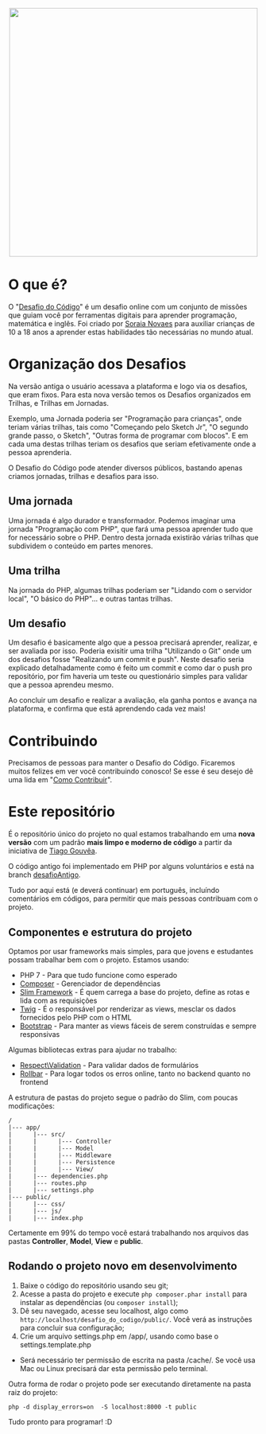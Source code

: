 <p align="center">
  <img width="500" height="500" src="https://desafiodocodigo.com.br/desafio/img/desafiodocodigo-pb.png">
</p>

# O que é?

O "[Desafio do Código](http://desafiodocodigo.com.br)" é um desafio online com um conjunto de missões que guiam você por ferramentas digitais para aprender programação, matemática e inglês. 
Foi criado por [Soraia Novaes](http://professoragoogle.com.br/) para auxiliar crianças de 10 a 18 anos a aprender estas habilidades tão necessárias no mundo atual.

# Organização dos Desafios

Na versão antiga o usuário acessava a plataforma e logo via os desafios, que eram fixos. Para esta nova versão temos os Desafios organizados em Trilhas, e Trilhas em Jornadas. 

Exemplo, uma Jornada poderia ser "Programação para crianças", onde teriam várias trilhas, tais como "Começando pelo Sketch Jr", "O segundo grande passo, o Sketch", "Outras forma de programar com blocos". E em cada uma destas trilhas teriam os desafios que seriam efetivamente onde a pessoa aprenderia.

O Desafio do Código pode atender diversos públicos, bastando apenas criamos jornadas, trilhas e desafios para isso.

## Uma jornada

Uma jornada é algo durador e transformador. Podemos imaginar uma jornada "Programação com PHP", que fará uma pessoa aprender tudo que for necessário sobre o PHP. Dentro desta jornada existirão várias trilhas que subdividem o conteúdo em partes menores.

## Uma trilha

Na jornada do PHP, algumas trilhas poderiam ser "Lidando com o servidor local", "O básico do PHP"... e outras tantas trilhas. 

## Um desafio

Um desafio é basicamente algo que a pessoa precisará aprender, realizar, e ser avaliada por isso. Poderia exisitir uma trilha "Utilizando o Git" onde um dos desafios fosse "Realizando um commit e push". Neste desafio seria explicado detalhadamente como é feito um commit e como dar o push pro repositório, por fim haveria um teste ou questionário simples para validar que a pessoa aprendeu mesmo.

Ao concluir um desafio e realizar a avaliação, ela ganha pontos e avança na plataforma, e confirma que está aprendendo cada vez mais!

# Contribuindo

Precisamos de pessoas para manter o Desafio do Código. Ficaremos muitos felizes em ver você contribuindo conosco! Se esse é seu desejo dê uma lida em "[Como Contribuir](CONTRIBUTING.md)".

# Este repositório

É o repositório único do projeto no qual estamos trabalhando em uma **nova versão** com um padrão **mais limpo e moderno de código** a partir da iniciativa de [Tiago Gouvêa](http://www.tiagogouvea.com.br). 

O código antigo foi implementado em PHP por alguns voluntários e está na branch [desafioAntigo](/https://github.com/TiagoGouvea/desafio_do_codigo/tree/desafioAntigo). 

Tudo por aqui está (e deverá continuar) em português, incluíndo comentários em códigos, para permitir que mais pessoas contribuam com o projeto.

## Componentes e estrutura do projeto

Optamos por usar frameworks mais simples, para que jovens e estudantes possam trabalhar bem com o projeto. Estamos usando: 

* PHP 7 - Para que tudo funcione como esperado
* [Composer](https://getcomposer.org) - Gerenciador de dependências 
* [Slim Framework](https://www.slimframework.com/) - É quem carrega a base do projeto, define as rotas e lida com as requisições
* [Twig](https://twig.symfony.com) - É o responsável por renderizar as views, mesclar os dados fornecidos pelo PHP com o HTML
* [Bootstrap](https://getbootstrap.com/) - Para manter as views fáceis de serem construídas e sempre responsivas

Algumas bibliotecas extras para ajudar no trabalho:
* [Respect\Validation](https://github.com/Respect/Validation) - Para validar dados de formulários
* [Rollbar](https://rollbar.com/) - Para logar todos os erros online, tanto no backend quanto no frontend

A estrutura de pastas do projeto segue o padrão do Slim, com poucas modificações:

```
/
|--- app/
|      |--- src/
|      |      |--- Controller
|      |      |--- Model
|      |      |--- Middleware
|      |      |--- Persistence
|      |      |--- View/
|      |--- dependencies.php
|      |--- routes.php
|      |--- settings.php
|--- public/
|      |--- css/
|      |--- js/
|      |--- index.php
```

Certamente em 99% do tempo você estará trabalhando nos arquivos das pastas **Controller**, **Model**, **View** e **public**. 

## Rodando o projeto novo em desenvolvimento

1. Baixe o código do repositório usando seu git;
1. Acesse a pasta do projeto e execute ``php composer.phar install`` para instalar as dependências (ou ``composer install``);
1. Dê seu navegado, acesse seu localhost, algo como ``http://localhost/desafio_do_codigo/public/``. Você verá as instruções para concluir sua configuração;
1. Crie um arquivo settings.php em /app/, usando como base o settings.template.php

* Será necessário ter permissão de escrita na pasta /cache/. Se você usa Mac ou Linux precisará dar esta permissão pelo terminal.

Outra forma de rodar o projeto pode ser executando diretamente na pasta raiz do projeto:

``` 
php -d display_errors=on  -S localhost:8000 -t public
```

Tudo pronto para programar! :D


